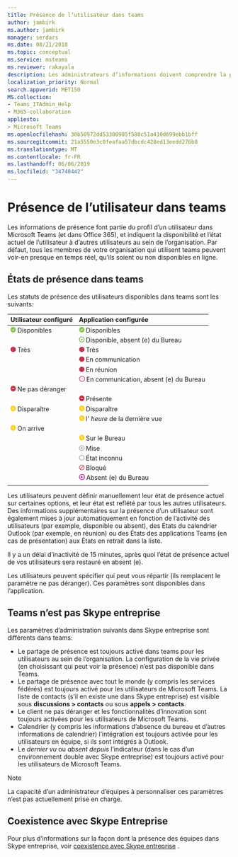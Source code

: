 ```yaml
---
title: Présence de l’utilisateur dans teams
author: jambirk
ms.author: jambirk
manager: serdars
ms.date: 08/21/2018
ms.topic: conceptual
ms.service: msteams
ms.reviewer: rakayala
description: Les administrateurs d’informations doivent comprendre la présence dans Teams.
localization_priority: Normal
search.appverid: MET150
MS.collection:
- Teams_ITAdmin_Help
- M365-collaboration
appliesto:
- Microsoft Teams
ms.openlocfilehash: 30b50972dd53300905f580c51a410d699ebb1bff
ms.sourcegitcommit: 21a5550e3c0feafaa57dbcdc428ed13eedd276b8
ms.translationtype: MT
ms.contentlocale: fr-FR
ms.lasthandoff: 06/06/2019
ms.locfileid: "34748442"
---
```

# <a name="user-presence-in-teams"></a>Présence de l’utilisateur dans teams

Les informations de présence font partie du profil d’un utilisateur dans Microsoft Teams (et dans Office 365), et indiquent la disponibilité et l’état actuel de l’utilisateur à d’autres utilisateurs au sein de l’organisation. Par défaut, tous les membres de votre organisation qui utilisent teams peuvent voir-en presque en temps réel, qu’ils soient ou non disponibles en ligne.

## <a name="presence-states-in-teams"></a>États de présence dans teams

Les statuts de présence des utilisateurs disponibles dans teams sont les suivants:

|Utilisateur configuré|Application configurée|
|:--- |:---|
| ![Marque verte CHEK, indiquant la présence disponible](media/Presence_Available.png) Disponibles|![Marque verte CHEK, indiquant la présence disponible](media/Presence_Available.png) Disponibles|
|| ![Ouvrir la marque verte CHEK, indiquant que le OOF est disponible](media/Presence_Available_OOF.png) Disponible, absent (e) du Bureau |
|  ![Cercle rouge continu indiquant Busy](media/Presence_Busy.png) Très |  ![Cercle rouge continu indiquant Busy](media/Presence_Busy.png) Très  |
|| ![Cercle rouge continu indiquant qu’il est occupé pendant un appel](media/Presence_Busy.png) En communication|
|| ![Cercle rouge continu indiquant qu’il est occupé dans une réunion](media/Presence_Busy.png) En réunion |
|| ![Cercle rouge pour indiquer qu’il est occupé](media/Presence_Busy_OOF.png) En communication, absent (e) du Bureau|
|  ![Cercle rouge avec ligne blanche indiquant ne pas déranger](media/Presence_DND.png) Ne pas déranger ||
|| ![Cercle rouge avec une ligne blanche indiquant une présentation](media/Presence_DND.png) Présente|
| ![Icône d’horloge jaune, indiquant absent](media/Presence_Away.png) Disparaître| ![Icône d’horloge jaune, indiquant absent](media/Presence_Away.png) Disparaître|
|| ![Icône d’horloge jaune indiquant](media/Presence_Away.png) l' *heure* de la dernière vue|
|![Icône d’horloge jaune, indiquant qu’il n’y a plus de retour](media/Presence_Away.png) On arrive| |
|| ![Icône d’horloge jaune, indiquant qu’il n’est pas opérationnel](media/Presence_Away.png)  Sur le Bureau|
|| ![Cercle gris avec x, indiquant hors ligne](media/Presence_Offline.png) Mise |
|| ![Cercle gris ouvert indiquant le statut inconnu](media/Presence_Unknown.png) État inconnu|
||![Cercle rouge avec ligne diagonale indiquant le blocage](media/Presence_Blocked.png) Bloqué |
|| ![Cercle violet avec flèche, indiquant qu’il n’est pas du Bureau](media/Presence_OOF.png) Absent (e) du Bureau|
|||
 
Les utilisateurs peuvent définir manuellement leur état de présence actuel sur certaines options, et leur état est reflété par tous les autres utilisateurs. Des informations supplémentaires sur la présence d’un utilisateur sont également mises à jour automatiquement en fonction de l’activité des utilisateurs (par exemple, disponible ou absent), des États du calendrier Outlook (par exemple, en réunion) ou des États des applications Teams (en cas de présentation) aux États en retrait dans la liste.

Il y a un délai d’inactivité de 15 minutes, après quoi l’état de présence actuel de vos utilisateurs sera restauré en absent (e).

Les utilisateurs peuvent spécifier qui peut vous répartir (ils remplacent le paramètre ne pas déranger). Ces paramètres sont disponibles dans l’application.

## <a name="teams-is-not-skype-for-business"></a>Teams n’est pas Skype entreprise

Les paramètres d’administration suivants dans Skype entreprise sont différents dans teams:
- Le partage de présence est toujours activé dans teams pour les utilisateurs au sein de l’organisation. La configuration de la vie privée (en choisissant qui peut voir la présence) n’est pas disponible dans Teams.
- Le partage de présence avec tout le monde (y compris les services fédérés) est toujours activé pour les utilisateurs de Microsoft Teams. La liste de contacts (s’il en existe une dans Skype entreprise) est visible sous **discussions > contacts** ou sous **appels > contacts**.
- Le client ne pas déranger et les fonctionnalités d’innovation sont toujours activées pour les utilisateurs de Microsoft Teams.
- Calendrier (y compris les informations d’absence du bureau et d’autres informations de calendrier) l’intégration est toujours activée pour les utilisateurs en équipe, si ils sont intégrés à Outlook.
- Le *dernier vu* ou *absent depuis* l’indicateur (dans le cas d’un environnement double avec Skype entreprise) est toujours activé pour les utilisateurs de Microsoft Teams.

> [!NOTE]
> La capacité d’un administrateur d’équipes à personnaliser ces paramètres n’est pas actuellement prise en charge.


## <a name="coexistence-with-skype-for-business"></a>Coexistence avec Skype Entreprise

Pour plus d’informations sur la façon dont la présence des équipes dans Skype entreprise, voir [coexistence avec Skype entreprise](coexistence-chat-calls-presence.md) . 
